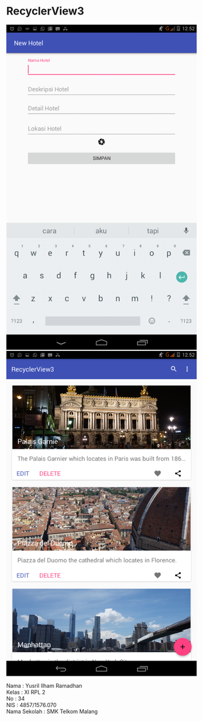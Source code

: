 # RecyclerView3
![Screenshot](https://github.com/YusrilRamadhan/RecyclerView3/blob/master/Screenshot_2017-01-18-12-52-11.png)
![Screenshot](https://github.com/YusrilRamadhan/RecyclerView3/blob/master/Screenshot_2017-01-18-12-52-26.png)

Nama : Yusril Ilham Ramadhan <br>
Kelas : XI RPL 2 <br>
No : 34 <br>
NIS : 4857/1576.070 <br>
Nama Sekolah : SMK Telkom Malang 
